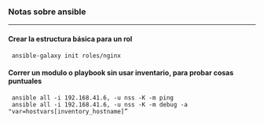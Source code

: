 ### Notas sobre ansible


---

#### Crear la estructura básica para un rol

     ansible-galaxy init roles/nginx

#### Correr un modulo o playbook sin usar inventario, para probar cosas puntuales

     ansible all -i 192.168.41.6, -u nss -K -m ping
     ansible all -i 192.168.41.6, -u nss -K -m debug -a "var=hostvars[inventory_hostname]”
